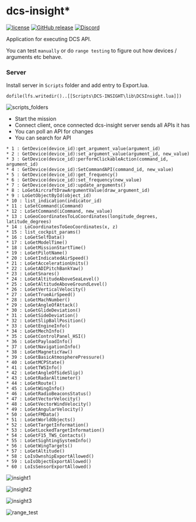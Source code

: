 # dcs-insight* 

[![license](https://img.shields.io/github/license/DCS-Skunkworks/dcs-insight.svg)](https://github.com/DCS-Skunkworks/dcs-insight/blob/main/LICENSE)
[![GitHub release](https://img.shields.io/github/release/DCS-Skunkworks/dcs-insight.svg)](https://github.com/DCS-Skunkworks/dcs-insight/releases)
[![Discord](https://img.shields.io/discord/533342958712258572)](https://discord.gg/5svGwKX)

Application for executing DCS API.

You can test ```manually``` or do ```range testing``` to figure out how devices / arguments etc behave.

### Server
Install server in ```Scripts``` folder and add entry to Export.lua.

```dofile(lfs.writedir()..[[Scripts\DCS-INSIGHT\lib\DCSInsight.lua]])```

![scripts_folders](https://github.com/DCS-Skunkworks/dcs-insight/assets/10453261/e4ee8c96-4c57-42f5-b9ef-a2edc6c0484f)

* Start the mission
* Connect client, once connected dcs-insight server sends all APIs it has
* You can poll an API for changes
* You can search for API
```
* 1 : GetDevice(device_id):get_argument_value(argument_id)
* 2 : GetDevice(device_id):set_argument_value(argument_id, new_value)
* 3 : GetDevice(device_id):performClickableAction(command_id, argument_id)
* 4 : GetDevice(device_id):SetCommandAPI(command_id, new_value)
* 5 : GetDevice(device_id):get_frequency()
* 6 : GetDevice(device_id):set_frequency(new_value)
* 7 : GetDevice(device_id):update_arguments()
* 8 : LoGetAircraftDrawArgumentValue(draw_argument_id)
* 9 : LoGetObjectById(object_id)
* 10 : list_indication(indicator_id)
* 11 : LoSetCommand(iCommand)
* 12 : LoSetCommand(iCommand, new_value)
* 13 : LoGeoCoordinatesToLoCoordinates(longitude_degrees, latitude_degrees)
* 14 : LoCoordinatesToGeoCoordinates(x, z)
* 15 : list_cockpit_params()
* 16 : LoGetSelfData()
* 17 : LoGetModelTime()
* 18 : LoGetMissionStartTime()
* 19 : LoGetPilotName()
* 20 : LoGetIndicatedAirSpeed()
* 21 : LoGetAccelerationUnits()
* 22 : LoGetADIPitchBankYaw()
* 23 : LoGetSnares()
* 24 : LoGetAltitudeAboveSeaLevel()
* 25 : LoGetAltitudeAboveGroundLevel()
* 26 : LoGetVerticalVelocity()
* 27 : LoGetTrueAirSpeed()
* 28 : LoGetMachNumber()
* 29 : LoGetAngleOfAttack()
* 30 : LoGetGlideDeviation()
* 31 : LoGetSideDeviation()
* 32 : LoGetSlipBallPosition()
* 33 : LoGetEngineInfo()
* 34 : LoGetMechInfo()
* 35 : LoGetControlPanel_HSI()
* 36 : LoGetPayloadInfo()
* 37 : LoGetNavigationInfo()
* 38 : LoGetMagneticYaw()
* 39 : LoGetBasicAtmospherePressure()
* 40 : LoGetMCPState()
* 41 : LoGetTWSInfo()
* 42 : LoGetAngleOfSideSlip()
* 43 : LoGetRadarAltimeter()
* 44 : LoGetRoute()
* 45 : LoGetWingInfo()
* 46 : LoGetRadioBeaconsStatus()
* 47 : LoGetVectorVelocity()
* 48 : LoGetVectorWindVelocity()
* 49 : LoGetAngularVelocity()
* 50 : LoGetFMData()
* 51 : LoGetWorldObjects()
* 52 : LoGetTargetInformation()
* 53 : LoGetLockedTargetInformation()
* 54 : LoGetF15_TWS_Contacts()
* 55 : LoGetSightingSystemInfo()
* 56 : LoGetWingTargets()
* 57 : LoGetAltitude()
* 58 : LoIsOwnshipExportAllowed()
* 59 : LoIsObjectExportAllowed()
* 60 : LoIsSensorExportAllowed()
```
![insight1](https://github.com/DCS-Skunkworks/dcs-insight/assets/10453261/a99b72b9-b13b-4b3e-b35b-35188b907bd5)

![insight2](https://github.com/DCS-Skunkworks/dcs-insight/assets/10453261/3cf176f8-011b-43b6-bc44-4b84feefa9a0)

![insight3](https://github.com/DCS-Skunkworks/dcs-insight/assets/10453261/033d63a1-0757-4323-b6e2-63dda6f8b5c9)

![range_test](https://github.com/DCS-Skunkworks/dcs-insight/assets/10453261/67f5a7cc-1cc9-4f71-b92e-6dd1560eb100)




